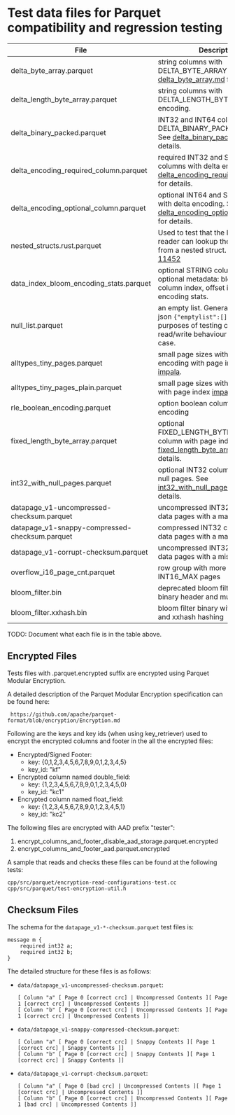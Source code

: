 <!--
  ~ Licensed to the Apache Software Foundation (ASF) under one
  ~ or more contributor license agreements.  See the NOTICE file
  ~ distributed with this work for additional information
  ~ regarding copyright ownership.  The ASF licenses this file
  ~ to you under the Apache License, Version 2.0 (the
  ~ "License"); you may not use this file except in compliance
  ~ with the License.  You may obtain a copy of the License at
  ~
  ~   http://www.apache.org/licenses/LICENSE-2.0
  ~
  ~ Unless required by applicable law or agreed to in writing,
  ~ software distributed under the License is distributed on an
  ~ "AS IS" BASIS, WITHOUT WARRANTIES OR CONDITIONS OF ANY
  ~ KIND, either express or implied.  See the License for the
  ~ specific language governing permissions and limitations
  ~ under the License.
  -->

# Test data files for Parquet compatibility and regression testing

| File                                         | Description                                                                                                                                                      |
|----------------------------------------------|------------------------------------------------------------------------------------------------------------------------------------------------------------------|
| delta_byte_array.parquet                     | string columns with DELTA_BYTE_ARRAY encoding. See [delta_byte_array.md](delta_byte_array.md) for details.                                                       |
| delta_length_byte_array.parquet              | string columns with DELTA_LENGTH_BYTE_ARRAY encoding.                                                                                                            |
| delta_binary_packed.parquet                  | INT32 and INT64 columns with DELTA_BINARY_PACKED encoding. See [delta_binary_packed.md](delta_binary_packed.md) for details.                                     |
| delta_encoding_required_column.parquet       | required INT32 and STRING columns with delta encoding. See [delta_encoding_required_column.md](delta_encoding_required_column.md) for details.                   |
| delta_encoding_optional_column.parquet       | optional INT64 and STRING columns with delta encoding. See [delta_encoding_optional_column.md](delta_encoding_optional_column.md) for details.                   |
| nested_structs.rust.parquet                  | Used to test that the Rust Arrow reader can lookup the correct field from a nested struct. See [ARROW-11452](https://issues.apache.org/jira/browse/ARROW-11452)  |
| data_index_bloom_encoding_stats.parquet | optional STRING column. Contains optional metadata: bloom filters, column index, offset index and encoding stats.                                                |
| null_list.parquet                       | an empty list. Generated from this json `{"emptylist":[]}` and for the purposes of testing correct read/write behaviour of this base case.                       |
| alltypes_tiny_pages.parquet             | small page sizes with dictionary encoding with page index from [impala](https://github.com/apache/impala/tree/master/testdata/data/alltypes_tiny_pages.parquet). |
| alltypes_tiny_pages_plain.parquet       | small page sizes with plain encoding with page index [impala](https://github.com/apache/impala/tree/master/testdata/data/alltypes_tiny_pages.parquet).           |
| rle_boolean_encoding.parquet            | option boolean columns with RLE encoding                                                                                                                         |
| fixed_length_byte_array.parquet                | optional FIXED_LENGTH_BYTE_ARRAY column with page index. See [fixed_length_byte_array.md](fixed_length_byte_array.md) for details.                        |
| int32_with_null_pages.parquet                  | optional INT32 column with random null pages. See [int32_with_null_pages.md](int32_with_null_pages.md) for details.                        |
| datapage_v1-uncompressed-checksum.parquet      | uncompressed INT32 columns in v1 data pages with a matching CRC        |
| datapage_v1-snappy-compressed-checksum.parquet | compressed INT32 columns in v1 data pages with a matching CRC          |
| datapage_v1-corrupt-checksum.parquet           | uncompressed INT32 columns in v1 data pages with a mismatching CRC     |
| overflow_i16_page_cnt.parquet                  | row group with more than INT16_MAX pages                   |
| bloom_filter.bin                               | deprecated bloom filter binary with binary header and murmur3 hashing |
| bloom_filter.xxhash.bin                        | bloom filter binary with thrift header and xxhash hashing    |

TODO: Document what each file is in the table above.

## Encrypted Files

Tests files with .parquet.encrypted suffix are encrypted using Parquet Modular Encryption.

A detailed description of the Parquet Modular Encryption specification can be found here:
```
 https://github.com/apache/parquet-format/blob/encryption/Encryption.md
```

Following are the keys and key ids (when using key\_retriever) used to encrypt the encrypted columns and footer in the all the encrypted files:
* Encrypted/Signed Footer:
  * key:   {0,1,2,3,4,5,6,7,8,9,0,1,2,3,4,5}
  * key_id: "kf"
* Encrypted column named double_field:
  * key:  {1,2,3,4,5,6,7,8,9,0,1,2,3,4,5,0}
  * key_id: "kc1"
* Encrypted column named float_field:
  * key: {1,2,3,4,5,6,7,8,9,0,1,2,3,4,5,1}
  * key_id: "kc2"

The following files are encrypted with AAD prefix "tester":
1. encrypt\_columns\_and\_footer\_disable\_aad\_storage.parquet.encrypted
2. encrypt\_columns\_and\_footer\_aad.parquet.encrypted


A sample that reads and checks these files can be found at the following tests:
```
cpp/src/parquet/encryption-read-configurations-test.cc
cpp/src/parquet/test-encryption-util.h
```

## Checksum Files

The schema for the `datapage_v1-*-checksum.parquet` test files is:
```
message m {
    required int32 a;
    required int32 b;
} 
```

The detailed structure for these files is as follows:

* `data/datapage_v1-uncompressed-checksum.parquet`:
  ```
  [ Column "a" [ Page 0 [correct crc] | Uncompressed Contents ][ Page 1 [correct crc] | Uncompressed Contents ]]
  [ Column "b" [ Page 0 [correct crc] | Uncompressed Contents ][ Page 1 [correct crc] | Uncompressed Contents ]]
  ```

* `data/datapage_v1-snappy-compressed-checksum.parquet`:
  ```
  [ Column "a" [ Page 0 [correct crc] | Snappy Contents ][ Page 1 [correct crc] | Snappy Contents ]]
  [ Column "b" [ Page 0 [correct crc] | Snappy Contents ][ Page 1 [correct crc] | Snappy Contents ]]
  ```

* `data/datapage_v1-corrupt-checksum.parquet`:
  ```
  [ Column "a" [ Page 0 [bad crc] | Uncompressed Contents ][ Page 1 [correct crc] | Uncompressed Contents ]]
  [ Column "b" [ Page 0 [correct crc] | Uncompressed Contents ][ Page 1 [bad crc] | Uncompressed Contents ]]
  ```
